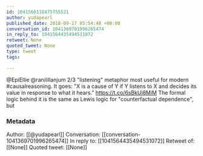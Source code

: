 ```yaml
---
id: 1041566118475755521
author: yudapearl
published_date: 2018-09-17 05:54:48 +00:00
conversation_id: 1041369701996265474
in_reply_to: 1041564435494531072
retweet: None
quoted_tweet: None
type: tweet
tags:

---
```


@EpiEllie @ranilillanjum 2/3
"listening" metaphor most useful for modern #causalreasoning. It goes: "X is a cause of Y if Y listens to X and decides its value in response to what it hears." 
https://t.co/6sBkUj8MiM The formal logic behind it is the same as Lewis logic for "counterfactual dependence", but

### Metadata

Author: [[@yudapearl]]
Conversation: [[conversation-1041369701996265474]]
In reply to: [[1041564435494531072]]
Retweet of: [[None]]
Quoted tweet: [[None]]
